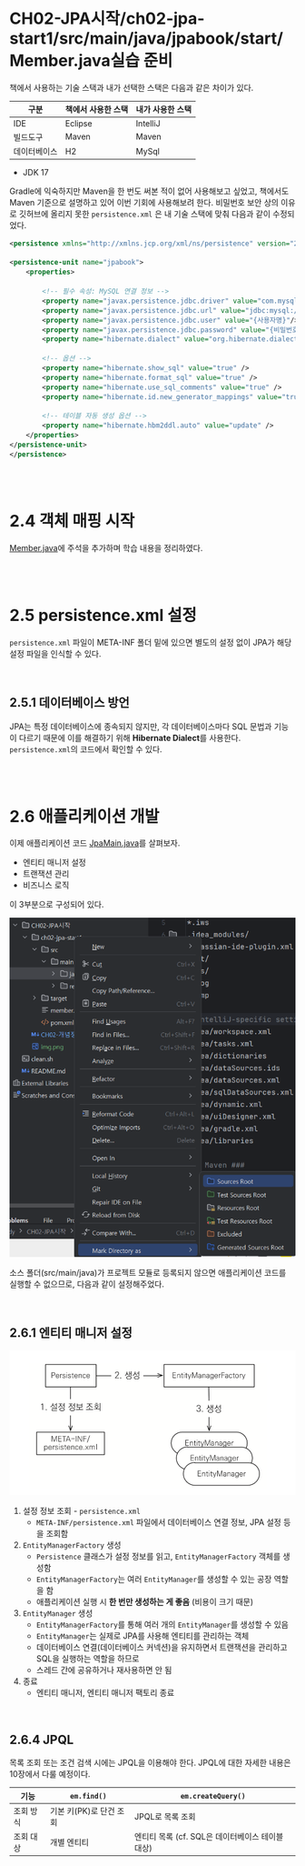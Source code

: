 # CH02-JPA시작/ch02-jpa-start1/src/main/java/jpabook/start/Member.java실습 준비

책에서 사용하는 기술 스택과 내가 선택한 스택은 다음과 같은 차이가 있다.


| 구분         | 책에서 사용한 스택 | 내가 사용한 스택 |
| ------------ | ------------------ | ---------------- |
| IDE          | Eclipse            | IntelliJ         |
| 빌드도구     | Maven              | Maven            |
| 데이터베이스 | H2                 | MySql            |

- JDK 17

Gradle에 익숙하지만 Maven을 한 번도 써본 적이 없어 사용해보고 싶었고, 책에서도 Maven 기준으로 설명하고 있어 이번 기회에 사용해보려 한다.
비밀번호 보안 상의 이유로 깃허브에 올리지 못한 `persistence.xml` 은 내 기술 스택에 맞춰 다음과 같이 수정되었다.

```xml
<persistence xmlns="http://xmlns.jcp.org/xml/ns/persistence" version="2.1">

<persistence-unit name="jpabook">
    <properties>

        <!-- 필수 속성: MySQL 연결 정보 -->
        <property name="javax.persistence.jdbc.driver" value="com.mysql.cj.jdbc.Driver"/>
        <property name="javax.persistence.jdbc.url" value="jdbc:mysql://localhost:3306/{데이터베이스명}?serverTimezone=UTC&characterEncoding=UTF-8"/>
        <property name="javax.persistence.jdbc.user" value="{사용자명}"/>
        <property name="javax.persistence.jdbc.password" value="{비밀번호}"/>
        <property name="hibernate.dialect" value="org.hibernate.dialect.MySQL8Dialect" /> <!-- 데이터베이스 방언 설정 -->

        <!-- 옵션 -->
        <property name="hibernate.show_sql" value="true" />
        <property name="hibernate.format_sql" value="true" />
        <property name="hibernate.use_sql_comments" value="true" />
        <property name="hibernate.id.new_generator_mappings" value="true" />

        <!-- 테이블 자동 생성 옵션 -->
        <property name="hibernate.hbm2ddl.auto" value="update" />
    </properties>
</persistence-unit>
</persistence>
```

<br>
<br>

# 2.4 객체 매핑 시작

[Member.java](CH02-JPA시작/ch02-jpa-start1/src/main/java/jpabook/start/Member.java)에 주석을 추가하며 학습 내용을 정리하였다.

<br>
<br>

# 2.5 persistence.xml 설정

`persistence.xml` 파일이 META-INF 폴더 밑에 있으면 별도의 설정 없이 JPA가 해당 설정 파일을 인식할 수 있다.

<br>

## 2.5.1 데이터베이스 방언

JPA는 특정 데이터베이스에 종속되지 않지만, 각 데이터베이스마다 SQL 문법과 기능이 다르기 때문에 이를 해결하기 위해 **Hibernate Dialect**를 사용한다. `persistence.xml`의 코드에서 확인할 수 있다.

<br>
<br>

# 2.6 애플리케이션 개발

이제 애플리케이션 코드 [JpaMain.java](CH02-JPA시작/ch02-jpa-start1/src/main/java/jpabook/start/JpaMain.java)를 살펴보자.

- 엔티티 매니저 설정
- 트랜잭션 관리
- 비즈니스 로직

이 3부분으로 구성되어 있다.

![img_1.png](img_1.png)

소스 폴더(src/main/java)가 프로젝트 모듈로 등록되지 않으면 애플리케이션 코드를 실행할 수 없으므로, 다음과 같이 설정해주었다.

<br>

## 2.6.1 엔티티 매니저 설정

![img.png](img.png)

1. 설정 정보 조회 - `persistence.xml`
   - `META-INF/persistence.xml` 파일에서 데이터베이스 연결 정보, JPA 설정 등을 조회함
2. `EntityManagerFactory` 생성
   - `Persistence` 클래스가 설정 정보를 읽고, `EntityManagerFactory` 객체를 생성함
   - `EntityManagerFactory`는 여러 `EntityManager`를 생성할 수 있는 공장 역할을 함
   - 애플리케이션 실행 시 **한 번만 생성하는 게 좋음** (비용이 크기 때문)
3. `EntityManager` 생성
   - `EntityManagerFactory`를 통해 여러 개의 `EntityManager`를 생성할 수 있음
   - `EntityManager`는 실제로 JPA를 사용해 엔티티를 관리하는 객체
   - 데이터베이스 연결(데이터베이스 커넥션)을 유지하면서 트랜잭션을 관리하고 SQL을 실행하는 역할을 하므로
   - 스레드 간에 공유하거나 재사용하면 안 됨
4. 종료
   - 엔티티 매니저, 엔티티 매니저 팩토리 종료

<br>

## 2.6.4 JPQL

목록 조회 또는 조건 검색 시에는 JPQL을 이용해야 한다. JPQL에 대한 자세한 내용은 10장에서 다룰 예정이다.

| 기능    | `em.find()`    | `em.createQuery()`              |
|-------|----------------|---------------------------------|
| 조회 방식 | 기본 키(PK)로 단건 조회 | JPQL로 목록 조회                     |
| 조회 대상 | 개별 엔티티         | 엔티티 목록 (cf. SQL은 데이터베이스 테이블 대상) |
